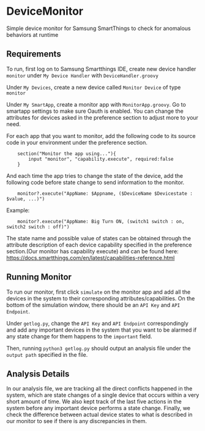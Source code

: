 # DeviceMonitor
Simple device monitor for Samsung SmartThings to check for anomalous behaviors at runtime

## Requirements
To run, first log on to Samsung Smartthings IDE, create new device handler `monitor` under
`My Device Handler` with `DeviceHandler.groovy`

Under `My Devices`, create a new device called `Monitor Device` of type `monitor`

Under `My SmartApp`, create a monitor app with `MonitorApp.groovy`. Go to smartapp settings to make sure Oauth is enabled. You can change the attributes for devices asked in the preference section to adjust more to your need.

For each app that you want to monitor, add the following code to its source code in your environment under the preference section.
```
    section("Monitor the app using..."){
    	input "monitor", "capability.execute", required:false
    }
```
And each time the app tries to change the state of the device, add the following code before state change to send information to the monitor.
```
    monitor?.execute("AppName: $Appname, ($DeviceName $Devicestate : $value, ...)")
```
Example:
```
    monitor?.execute("AppName: Big Turn ON, (switch1 switch : on, switch2 switch : off)")
```
The state name and possible value of states can be obtained through the attribute description of each device capability specified in the preference section.(Our monitor has capability execute) and can be found here: https://docs.smartthings.com/en/latest/capabilities-reference.html

## Running Monitor
To run our monitor, first click `simulate` on the monitor app and add all the devices in the system to their corresponding attributes/capabilities. On the bottom of the simulation window, there should be an `API Key` and `API Endpoint`.

Under `getlog.py`, change the `API Key` and `API Endpoint` correspondingly and add any important devices in the system that you want to be alarmed if any state change for them happens to the `important` field.

Then, running `python3 getlog.py` should output an analysis file under the `output path` specified in the file.

## Analysis Details
In our analysis file, we are tracking all the direct conflicts happened in the system, which are state changes of a single device that occurs within a very short amount of time. We also kept track of the last five actions in the system before any important device performs a state change. Finally, we check the difference between actual device states to what is described in our monitor to see if there is any discrepancies in them.
